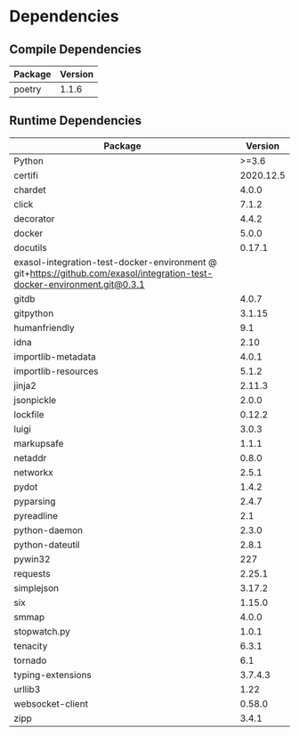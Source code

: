 <!-- @formatter:off -->
# Dependencies
 
## Compile Dependencies

|Package|Version|
|---|---|
|poetry|1.1.6|

## Runtime Dependencies

|Package|Version|
|---|---|
|Python|>=3.6|
|certifi|2020.12.5|
|chardet|4.0.0|
|click|7.1.2|
|decorator|4.4.2|
|docker|5.0.0|
|docutils|0.17.1|
|exasol-integration-test-docker-environment @ git+https://github.com/exasol/integration-test-docker-environment.git@0.3.1 |
|gitdb|4.0.7|
|gitpython|3.1.15|
|humanfriendly|9.1|
|idna|2.10|
|importlib-metadata|4.0.1|
|importlib-resources|5.1.2|
|jinja2|2.11.3|
|jsonpickle|2.0.0|
|lockfile|0.12.2|
|luigi|3.0.3|
|markupsafe|1.1.1|
|netaddr|0.8.0|
|networkx|2.5.1|
|pydot|1.4.2|
|pyparsing|2.4.7|
|pyreadline|2.1|
|python-daemon|2.3.0|
|python-dateutil|2.8.1|
|pywin32|227|
|requests|2.25.1|
|simplejson|3.17.2|
|six|1.15.0|
|smmap|4.0.0|
|stopwatch.py|1.0.1|
|tenacity|6.3.1|
|tornado|6.1|
|typing-extensions|3.7.4.3|
|urllib3|1.22|
|websocket-client|0.58.0|
|zipp|3.4.1|